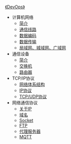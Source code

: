 [《DevOps》](index.md)

- 计算机网络
  - [简介](计算机网络/简介.md)
  - [通信线路](计算机网络/通信线路.md)
  - [数据编码](计算机网络/数据编码.md)
  - [数据传输](计算机网络/数据传输.md)
  - [局域网、城域网、广域网](计算机网络/局域网、城域网、广域网.md)
- 通信设备
  - [简介](通信设备/简介.md)
  - [交换机](通信设备/交换机.md)
  - [路由器](通信设备/路由器.md)
- TCP/IP协议
  - [网络体系结构](TCP-IP协议/网络体系结构.md)
  - [IP协议](TCP-IP协议/IP协议.md)
  - [TCP/UDP协议](TCP-IP协议/TCP-UDP协议.md)
- 网络通信协议
  - [关于IP](网络通信协议/关于IP.md)
  - [域名](网络通信协议/域名.md)
  - [Socket](网络通信协议/Socket.md)
  <!-- - [邮件协议](网络通信协议/邮件协议.md) -->
  - [FTP](网络通信协议/FTP.md)
  <!-- - [HTTP](网络通信协议/HTTP.md) -->
  <!-- - [WebSocket](网络通信协议/WebSocket.md) -->
  - [代理服务器](网络通信协议/代理服务器.md)
  - [MQTT](网络通信协议/MQTT.md)
